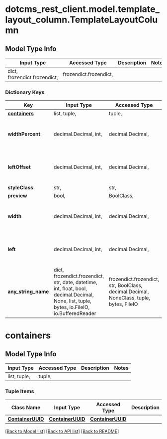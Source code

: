 # dotcms_rest_client.model.template_layout_column.TemplateLayoutColumn

## Model Type Info
Input Type | Accessed Type | Description | Notes
------------ | ------------- | ------------- | -------------
dict, frozendict.frozendict,  | frozendict.frozendict,  |  | 

### Dictionary Keys
Key | Input Type | Accessed Type | Description | Notes
------------ | ------------- | ------------- | ------------- | -------------
**[containers](#containers)** | list, tuple,  | tuple,  |  | [optional] 
**widthPercent** | decimal.Decimal, int,  | decimal.Decimal,  |  | [optional] value must be a 32 bit integer
**leftOffset** | decimal.Decimal, int,  | decimal.Decimal,  |  | [optional] value must be a 32 bit integer
**styleClass** | str,  | str,  |  | [optional] 
**preview** | bool,  | BoolClass,  |  | [optional] 
**width** | decimal.Decimal, int,  | decimal.Decimal,  |  | [optional] value must be a 32 bit integer
**left** | decimal.Decimal, int,  | decimal.Decimal,  |  | [optional] value must be a 32 bit integer
**any_string_name** | dict, frozendict.frozendict, str, date, datetime, int, float, bool, decimal.Decimal, None, list, tuple, bytes, io.FileIO, io.BufferedReader | frozendict.frozendict, str, BoolClass, decimal.Decimal, NoneClass, tuple, bytes, FileIO | any string name can be used but the value must be the correct type | [optional]

# containers

## Model Type Info
Input Type | Accessed Type | Description | Notes
------------ | ------------- | ------------- | -------------
list, tuple,  | tuple,  |  | 

### Tuple Items
Class Name | Input Type | Accessed Type | Description | Notes
------------- | ------------- | ------------- | ------------- | -------------
[**ContainerUUID**](ContainerUUID.md) | [**ContainerUUID**](ContainerUUID.md) | [**ContainerUUID**](ContainerUUID.md) |  | 

[[Back to Model list]](../../README.md#documentation-for-models) [[Back to API list]](../../README.md#documentation-for-api-endpoints) [[Back to README]](../../README.md)

